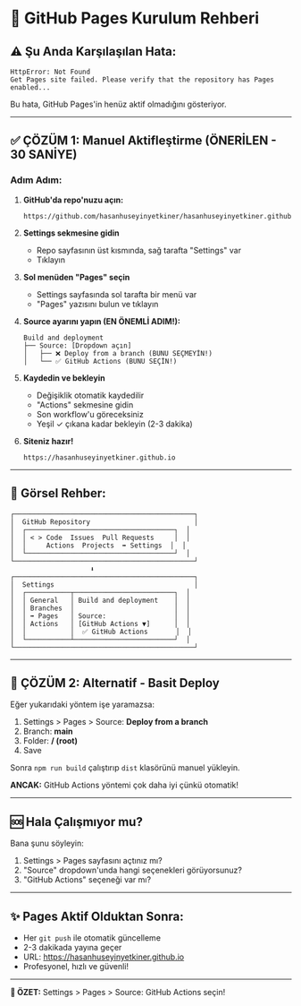 # 🚀 GitHub Pages Kurulum Rehberi

## ⚠️ Şu Anda Karşılaşılan Hata:

```
HttpError: Not Found
Get Pages site failed. Please verify that the repository has Pages enabled...
```

Bu hata, GitHub Pages'in henüz aktif olmadığını gösteriyor.

---

## ✅ ÇÖZÜM 1: Manuel Aktifleştirme (ÖNERİLEN - 30 SANİYE)

### Adım Adım:

1. **GitHub'da repo'nuzu açın:**
   ```
   https://github.com/hasanhuseyinyetkiner/hasanhuseyinyetkiner.github.io
   ```

2. **Settings sekmesine gidin**
   - Repo sayfasının üst kısmında, sağ tarafta "Settings" var
   - Tıklayın

3. **Sol menüden "Pages" seçin**
   - Settings sayfasında sol tarafta bir menü var
   - "Pages" yazısını bulun ve tıklayın

4. **Source ayarını yapın (EN ÖNEMLİ ADIM!):**
   ```
   Build and deployment
   ├── Source: [Dropdown açın]
   │   ├── ❌ Deploy from a branch (BUNU SEÇMEYİN!)
   │   └── ✅ GitHub Actions (BUNU SEÇİN!)
   ```

5. **Kaydedin ve bekleyin**
   - Değişiklik otomatik kaydedilir
   - "Actions" sekmesine gidin
   - Son workflow'u göreceksiniz
   - Yeşil ✓ çıkana kadar bekleyin (2-3 dakika)

6. **Siteniz hazır!**
   ```
   https://hasanhuseyinyetkiner.github.io
   ```

---

## 📸 Görsel Rehber:

```
┌─────────────────────────────────────────────┐
│  GitHub Repository                          │
│  ┌─────────────────────────────────────┐  │
│  │ < > Code  Issues  Pull Requests     │  │
│  │     Actions  Projects  ➡️ Settings  │  │
│  └─────────────────────────────────────┘  │
└─────────────────────────────────────────────┘
                    ⬇️
┌─────────────────────────────────────────────┐
│  Settings                                   │
│  ┌───────────┬─────────────────────────┐  │
│  │ General   │ Build and deployment    │  │
│  │ Branches  │                         │  │
│  │ ➡️ Pages   │ Source:                 │  │
│  │ Actions   │ [GitHub Actions ▼]      │  │
│  │           │  ✅ GitHub Actions       │  │
│  └───────────┴─────────────────────────┘  │
└─────────────────────────────────────────────┘
```

---

## 🔄 ÇÖZÜM 2: Alternatif - Basit Deploy

Eğer yukarıdaki yöntem işe yaramazsa:

1. Settings > Pages > Source: **Deploy from a branch**
2. Branch: **main**
3. Folder: **/ (root)**
4. Save

Sonra `npm run build` çalıştırıp `dist` klasörünü manuel yükleyin.

**ANCAK:** GitHub Actions yöntemi çok daha iyi çünkü otomatik!

---

## 🆘 Hala Çalışmıyor mu?

Bana şunu söyleyin:
1. Settings > Pages sayfasını açtınız mı?
2. "Source" dropdown'unda hangi seçenekleri görüyorsunuz?
3. "GitHub Actions" seçeneği var mı?

---

## ✨ Pages Aktif Olduktan Sonra:

- Her `git push` ile otomatik güncelleme
- 2-3 dakikada yayına geçer
- URL: https://hasanhuseyinyetkiner.github.io
- Profesyonel, hızlı ve güvenli!

---

**🎯 ÖZET:** Settings > Pages > Source: GitHub Actions seçin!

